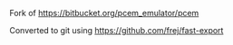 Fork of https://bitbucket.org/pcem_emulator/pcem

Converted to git using https://github.com/frej/fast-export
